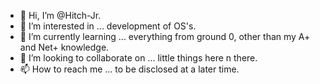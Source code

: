 - 👋 Hi, I’m @Hitch-Jr.
- 👀 I’m interested in ... development of OS's.
- 🌱 I’m currently learning ... everything from ground 0, other than my A+ and Net+ knowledge.
- 💞️ I’m looking to collaborate on ... little things here n there.
- 📫 How to reach me ... to be disclosed at a later time.

<!---
Hitch-Jr/Hitch-Jr is a ✨ special ✨ repository because its `README.md` (this file) appears on your GitHub profile.
You can click the Preview link to take a look at your changes.
--->
